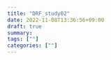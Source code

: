 ```yaml
---
title: "DRF_study02"
date: 2022-11-08T13:36:56+09:00
draft: true
summary: 
tags: [""]
categories: [""]
---
```

